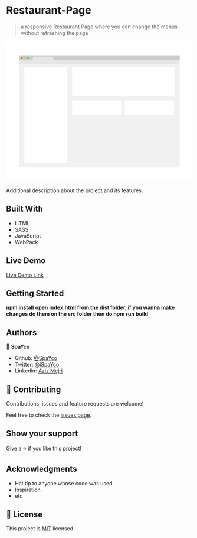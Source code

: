 # Restaurant-Page

> a responsive Restaurant Page where you can change the menus without refreshing the page

![screenshot](./app_screenshot.png)

Additional description about the project and its features.

## Built With

- HTML
- SASS
- JavaScript
- WebPack

## Live Demo

[Live Demo Link](https://raw.githack.com/Spayco/Restaurant-Page/feature/dist/index.html)


## Getting Started

**npm install**
**open index.html from the dist folder, if you wanna make changes do them on the src folder then do npm run build**

## Authors

👤 **SpaYco**

- Github: [@SpaYco](https://github.com/SpaYco)
- Twitter: [@iSpaYco](https://twitter.com/iSpaYco)
- Linkedin: [Aziz Mejri](https://linkedin.com/in/spayco)

## 🤝 Contributing

Contributions, issues and feature requests are welcome!

Feel free to check the [issues page](issues/).

## Show your support

Give a ⭐️ if you like this project!

## Acknowledgments

- Hat tip to anyone whose code was used
- Inspiration
- etc

## 📝 License

This project is [MIT](lic.url) licensed.

